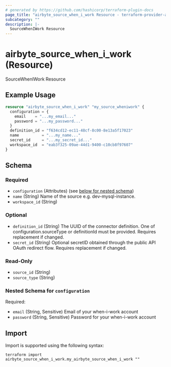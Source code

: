 ```yaml
---
# generated by https://github.com/hashicorp/terraform-plugin-docs
page_title: "airbyte_source_when_i_work Resource - terraform-provider-airbyte"
subcategory: ""
description: |-
  SourceWhenIWork Resource
---
```


# airbyte_source_when_i_work (Resource)

SourceWhenIWork Resource

## Example Usage

```terraform
resource "airbyte_source_when_i_work" "my_source_wheniwork" {
  configuration = {
    email    = "...my_email..."
    password = "...my_password..."
  }
  definition_id = "f634cd12-ec11-48cf-8c00-8e13a5f17023"
  name          = "...my_name..."
  secret_id     = "...my_secret_id..."
  workspace_id  = "eab3f325-09ae-44d1-9400-c10cb8f97607"
}
```

<!-- schema generated by tfplugindocs -->
## Schema

### Required

- `configuration` (Attributes) (see [below for nested schema](#nestedatt--configuration))
- `name` (String) Name of the source e.g. dev-mysql-instance.
- `workspace_id` (String)

### Optional

- `definition_id` (String) The UUID of the connector definition. One of configuration.sourceType or definitionId must be provided. Requires replacement if changed.
- `secret_id` (String) Optional secretID obtained through the public API OAuth redirect flow. Requires replacement if changed.

### Read-Only

- `source_id` (String)
- `source_type` (String)

<a id="nestedatt--configuration"></a>
### Nested Schema for `configuration`

Required:

- `email` (String, Sensitive) Email of your when-i-work account
- `password` (String, Sensitive) Password for your when-i-work account

## Import

Import is supported using the following syntax:

```shell
terraform import airbyte_source_when_i_work.my_airbyte_source_when_i_work ""
```
